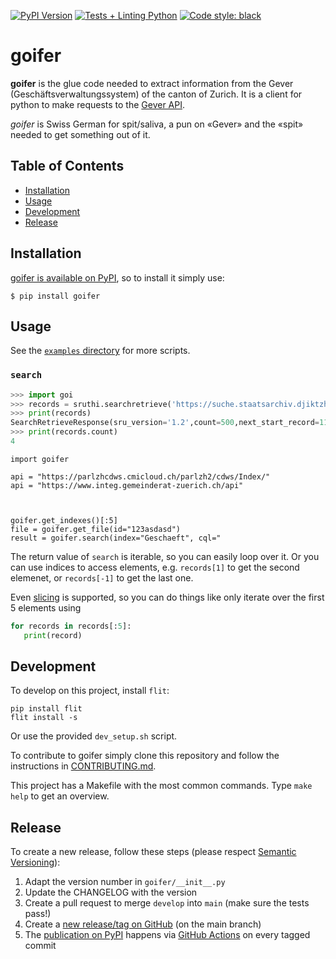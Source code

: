 [![PyPI Version](https://img.shields.io/pypi/v/goifer)](https://pypi.org/project/goifer/)
[![Tests + Linting Python](https://github.com/metaodi/goifer/actions/workflows/lint_python.yml/badge.svg)](https://github.com/metaodi/goifer/actions/workflows/lint_python.yml)
[![Code style: black](https://img.shields.io/badge/code%20style-black-000000.svg)](https://github.com/psf/black)

# goifer

**goifer** is the glue code needed to extract information from the Gever (Geschäftsverwaltungssystem) of the canton of Zurich.
It is a client for python to make requests to the [Gever API](https://www.zh.ch/de/politik-staat/opendata.html/details/709@kantonsrat-kanton-zuerich?keyword=ogd#/details/709@fachstelle-ogd-kanton-zuerich).

_goifer_ is Swiss German for spit/saliva, a pun on «Gever» and the «spit» needed to get something out of it.

## Table of Contents

* [Installation](#installation)
* [Usage](#usage)
* [Development](#development)
* [Release](#release)

## Installation

[goifer is available on PyPI](https://pypi.org/project/goifer/), so to install it simply use:

```
$ pip install goifer
```

## Usage

See the [`examples` directory](https://github.com/metaodi/goifer/tree/master/examples) for more scripts.

### `search`

```python
>>> import goi
>>> records = sruthi.searchretrieve('https://suche.staatsarchiv.djiktzh.ch/SRU/', query='Brettspiel')
>>> print(records)
SearchRetrieveResponse(sru_version='1.2',count=500,next_start_record=11)
>>> print(records.count)
4
```


```
import goifer

api = "https://parlzhcdws.cmicloud.ch/parlzh2/cdws/Index/"
api = "https://www.integ.gemeinderat-zuerich.ch/api"



goifer.get_indexes()[:5]
file = goifer.get_file(id="123asdasd")
result = goifer.search(index="Geschaeft", cql="
```

The return value of `search` is iterable, so you can easily loop over it. Or you can use indices to access elements, e.g. `records[1]` to get the second elemenet, or `records[-1]` to get the last one.

Even [slicing](https://python-reference.readthedocs.io/en/latest/docs/brackets/slicing.html) is supported, so you can do things like only iterate over the first 5 elements using

```python
for records in records[:5]:
   print(record)
```

## Development

To develop on this project, install `flit`:

```
pip install flit
flit install -s
```

Or use the provided `dev_setup.sh` script.

To contribute to goifer simply clone this repository and follow the instructions in [CONTRIBUTING.md](/CONTRIBUTING.md).

This project has a Makefile with the most common commands.
Type `make help` to get an overview.

## Release

To create a new release, follow these steps (please respect [Semantic Versioning](http://semver.org/)):

1. Adapt the version number in `goifer/__init__.py`
1. Update the CHANGELOG with the version
1. Create a pull request to merge `develop` into `main` (make sure the tests pass!)
1. Create a [new release/tag on GitHub](https://github.com/metaodi/goifer/releases) (on the main branch)
1. The [publication on PyPI](https://pypi.python.org/pypi/goifer) happens via [GitHub Actions](https://github.com/metaodi/goifer/actions?query=workflow%3A%22Upload+Python+Package%22) on every tagged commit
